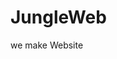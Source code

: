 # JungleWeb
we make Website
<div style = "text-align : center;">
  <img source="https://github.com/bckim9489/JungleWeb/assets/47053587/d1256cf5-19ef-4848-a36f-51eb37b3c3f0">
</div>

